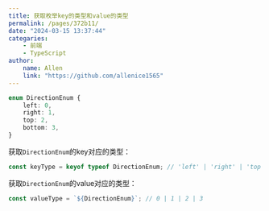 ```yaml
---
title: 获取枚举key的类型和value的类型
permalink: /pages/372b11/
date: "2024-03-15 13:37:44"
categaries:
    - 前端
    - TypeScript
author:
    name: Allen
    link: "https://github.com/allenice1565"
---
```


```typescript
enum DirectionEnum {
	left: 0,
	right: 1,
	top: 2,
	bottom: 3,
}
```

获取`DirectionEnum`的key对应的类型：

```typescript
const keyType = keyof typeof DirectionEnum; // 'left' | 'right' | 'top' | 'bottom'
```

获取`DirectionEnum`的value对应的类型：

```typescript
const valueType = `${DirectionEnum}`; // 0 | 1 | 2 | 3
```
